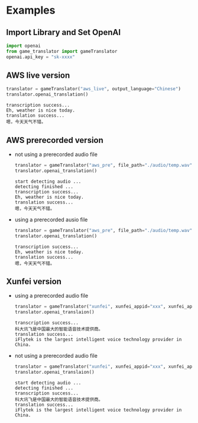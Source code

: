 # Examples

## Import Library and Set OpenAI
```python
import openai
from game_translator import gameTranslator
openai.api_key = "sk-xxxx"
```

## AWS live version
```python
translator = gameTranslator("aws_live", output_language="Chinese")
translator.openai_translation()
```

```shell
transcription success...
Eh, weather is nice today.
translation success...
嗯，今天天气不错。
```

## AWS prerecorded version 
- not using a prerecorded audio file
    ```python
    translator = gameTranslator("aws_pre", file_path="./audio/temp.wav", prerecorded=False, output_language="Chinese")
    translator.openai_translation()
    ```

    ```shell
    start detecting audio ... 
    detecting finished ... 
    transcription success...
    Eh, weather is nice today.
    translation success...
    嗯，今天天气不错。
    ```
- using a prerecorded ausio file
    ```python
    translator = gameTranslator("aws_pre", file_path="./audio/temp.wav", prerecorded=True, output_language="Chinese")
    translator.openai_translation()
    ```

    ```shell
    transcription success...
    Eh, weather is nice today.
    translation success...
    嗯，今天天气不错。
    ```

## Xunfei version
- using a prerecorded audio file
    ```python
    translator = gameTranslator("xunfei", xunfei_appid="xxx", xunfei_apikey="xxx", xunfei_apisecret="xxx", filepath="./audio/audio_sample_little.wav", prerecorded=True, output_language="English")
    translator.openai_translaion()
    ```

    ```shell
    transcription success...
    科大讯飞是中国最大的智能语音技术提供商。
    translation success...
    iFlytek is the largest intelligent voice technology provider in China.
    ```
- not using a prerecorded audio file
    ```python
    translator = gameTranslator("xunfei", xunfei_appid="xxx", xunfei_apikey="xxx", xunfei_apisecret="xxx", filepath="./audio/temp.wav", prerecorded=False, output_language="English")
    translator.openai_translaion()
    ```

    ```shell
    start detecting audio ... 
    detecting finished ... 
    transcription success...
    科大讯飞是中国最大的智能语音技术提供商。
    translation success...
    iFlytek is the largest intelligent voice technology provider in China.
    ```